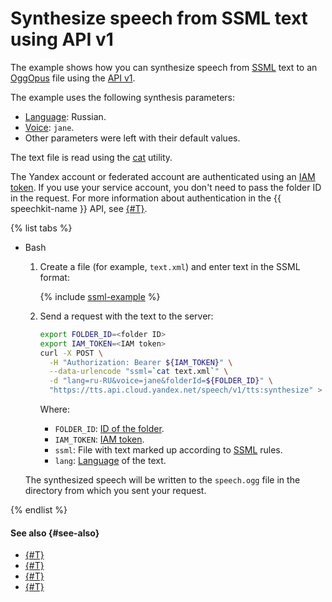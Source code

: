 # Synthesize speech from SSML text using API v1

The example shows how you can synthesize speech from [SSML](../ssml.md) text to an [OggOpus](../../formats.md) file using the [API v1](../request.md).

The example uses the following synthesis parameters:
* [Language](../index.md#langs): Russian.
* [Voice](../voices.md): `jane`.
* Other parameters were left with their default values.

The text file is read using the [cat](https://en.wikipedia.org/wiki/Cat_(Unix)) utility.

The Yandex account or federated account are authenticated using an [IAM token](../../../iam/concepts/authorization/iam-token.md). If you use your service account, you don't need to pass the folder ID in the request. For more information about authentication in the {{ speechkit-name }} API, see [{#T}](../../concepts/auth.md).

{% list tabs %}

- Bash

   1. Create a file (for example, `text.xml`) and enter text in the SSML format:

      {% include [ssml-example](../../../_includes/speechkit/ssml-example.md) %}

   1. Send a request with the text to the server:

      ```bash
      export FOLDER_ID=<folder ID>
      export IAM_TOKEN=<IAM token>
      curl -X POST \
        -H "Authorization: Bearer ${IAM_TOKEN}" \
        --data-urlencode "ssml=`cat text.xml`" \
        -d "lang=ru-RU&voice=jane&folderId=${FOLDER_ID}" \
        "https://tts.api.cloud.yandex.net/speech/v1/tts:synthesize" > speech.ogg
      ```

      Where:

      * `FOLDER_ID`: [ID of the folder](../../../resource-manager/operations/folder/get-id.md).
      * `IAM_TOKEN`: [IAM token](../../../iam/concepts/authorization/iam-token.md).
      * `ssml`: File with text marked up according to [SSML](../ssml.md) rules.
      * `lang`: [Language](../index.md#langs) of the text.

   The synthesized speech will be written to the `speech.ogg` file in the directory from which you sent your request.

{% endlist %}

#### See also {#see-also}

* [{#T}](../request.md)
* [{#T}](tts-wav.md)
* [{#T}](tts-ogg.md)
* [{#T}](../../concepts/auth.md)